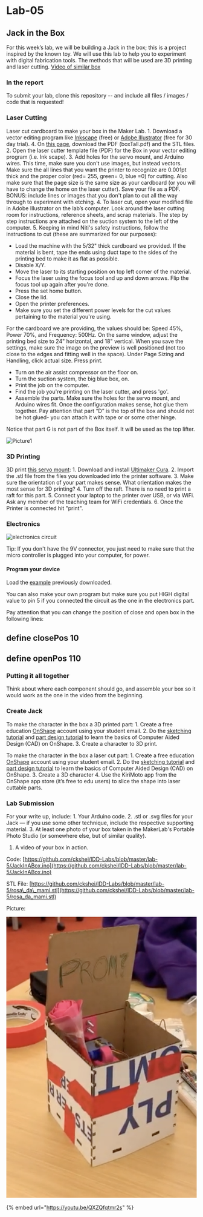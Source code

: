 # Lab-05

## Jack in the Box

For this week’s lab, we will be building a Jack in the box; this is a project inspired by the known toy. We will use this lab to help you to experiment with digital fabrication tools. The methods that will be used are 3D printing and laser cutting. [Video of similar box](https://www.youtube.com/watch?v=Z70TRaKqUbs)

### In the report

To submit your lab, clone this repository -- and include all files / images / code that is requested!

### Laser Cutting

Laser cut cardboard to make your box in the Maker Lab. 1. Download a vector editing program like [Inkscape](https://inkscape.org) \(free\) or [Adobe Illustrator](https://www.adobe.com/products/illustrator.html) \(free for 30 day trial\). 4. On [this page](https://github.com/FAR-Lab/Developing-and-Designing-Interactive-Devices/tree/2019Fall/Lab5), download the PDF \(boxTall.pdf\) and the STL files. 2. Open the laser cutter template file \(PDF\) for the Box in your vector editing program \(i.e. Ink scape\). 3. Add holes for the servo mount, and Arduino wires. This time, make sure you don't use images, but instead vectors. Make sure the all lines that you want the printer to recognize are 0.001pt thick and the proper color \(red= 255, green= 0, blue =0\) for cutting. Also make sure that the page size is the same size as your cardboard \(or you will have to change the home on the laser cutter\). Save your file as a PDF. BONUS: include lines or images that you don't plan to cut all the way through to experiment with etching. 4. To laser cut, open your modified file in Adobe Illustrator on the lab’s computer. Look around the laser cutting room for instructions, reference sheets, and scrap materials. The step by step instructions are attached on the suction system to the left of the computer. 5. Keeping in mind Niti's safety instructions, follow the instructions to cut \(these are summarized for our purposes\):

* Load the machine with the 5/32" thick cardboard we provided. If the material is bent, tape the ends using duct tape to the sides of the printing bed to make it as flat as possible.
* Disable X/Y.
* Move the laser to its starting position on top left corner of the material.
* Focus the laser using the focus tool and up and down arrows. Flip the focus tool up again after you're done.
* Press the set home button.
* Close the lid.
* Open the printer preferences.
* Make sure you set the different power levels for the cut values pertaining to the material you're using. 

For the cardboard we are providing, the values should be: Speed 45%, Power 70%, and Frequency: 500Hz. On the same window, adjust the printing bed size to 24" horizontal, and 18" vertical. When you save the settings, make sure the image on the preview is well positioned \(not too close to the edges and fitting well in the space\). Under Page Sizing and Handling, click actual size. Press print.

* Turn on the air assist compressor on the floor on.
* Turn the suction system, the big blue box, on.
* Print the job on the computer.
* Find the job you're printing on the laser cutter, and press 'go'.
* Assemble the parts. Make sure the holes for the servo mount, and Arduino wires fit. Once the configuration makes sense, hot glue them together. Pay attention that part “D” is the top of the box and should not be hot glued- you can attach it with tape or or some other hinge.

Notice that part G is not part of the Box itself. It will be used as the top lifter.

![Picture1](https://github.com/FAR-Lab/Developing-and-Designing-Interactive-Devices/blob/2019Fall/BOX%20diagram.png)

### 3D Printing

3D print [this servo mount](https://www.thingiverse.com/thing:1926568): 1. Download and install [Ultimaker Cura](https://ultimaker.com/software/ultimaker-cura). 2. Import the .stl file from the files you downloaded into the printer software. 3. Make sure the orientation of your part makes sense. What orientation makes the most sense for 3D printing? 4. Turn off the raft. There is no need to print a raft for this part. 5. Connect your laptop to the printer over USB, or via WiFi. Ask any member of the teaching team for WiFi credentials. 6. Once the Printer is connected hit "print".

### Electronics

![electronics circuit](https://user-images.githubusercontent.com/54110697/64988326-35758180-d899-11e9-9473-b1610101d91b.jpg)

Tip: If you don't have the 9V connector, you just need to make sure that the micro controller is plugged into your computer, for power.

#### Program your device

Load the [example](https://github.com/FAR-Lab/Developing-and-Designing-Interactive-Devices/blob/2019Fall/Lab5/JackInABox.ino) previously downloaded.

You can also make your own program but make sure you put HIGH digital value to pin 5 if you connected the circuit as the one in the electronics part.

Pay attention that you can change the position of close and open box in the following lines:

## define closePos  10

## define openPos   110

### Putting it all together

Think about where each component should go, and assemble your box so it would work as the one in the video from the beginning.

### Create Jack

To make the character in the box a 3D printed part: 1. Create a free education [OnShape](https://www.onshape.com/products/education) account using your student email. 2. Do the [sketching tutorial](https://learn.onshape.com/courses/fundamentals-sketching) and [part design tutorial](https://learn.onshape.com/courses/fundamentals-part-design-using-part-studios) to learn the basics of Computer Aided Design \(CAD\) on OnShape. 3. Create a character to 3D print.

To make the character in the box a laser cut part: 1. Create a free education [OnShape](https://www.onshape.com/products/education) account using your student email. 2. Do the [sketching tutorial](https://learn.onshape.com/courses/fundamentals-sketching) and [part design tutorial](https://learn.onshape.com/courses/fundamentals-part-design-using-part-studios) to learn the basics of Computer Aided Design \(CAD\) on OnShape. 3. Create a 3D character 4. Use the KiriMoto app from the OnShape app store \(it’s free to edu users\) to slice the shape into laser cuttable parts.

### Lab Submission

For your write up, include: 1. Your Arduino code. 2. .stl or .svg files for your Jack — if you use some other technique, include the respective supporting material. 3. At least one photo of your box taken in the MakerLab's Portable Photo Studio \(or somewhere else, but of similar quality\).

1. A video of your box in action.

Code: [https://github.com/ckshei/IDD-Labs/blob/master/lab-5/JackInABox.ino](https://github.com/ckshei/IDD-Labs/blob/master/lab-5/JackInABox.ino)

STL File: [https://github.com/ckshei/IDD-Labs/blob/master/lab-5/rosa\_da\_mami.stl](https://github.com/ckshei/IDD-Labs/blob/master/lab-5/rosa_da_mami.stl)

Picture: 

![](.gitbook/assets/image%20%281%29.png)

{% embed url="https://youtu.be/QXZQfqtmr2s" %}





